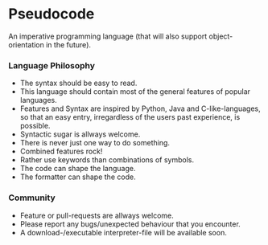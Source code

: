 # Pseudocode
An imperative programming language (that will also support object-orientation in the future).

### Language Philosophy
- The syntax should be easy to read.
- This language should contain most of the general features of popular languages.
- Features and Syntax are inspired by Python, Java and C-like-languages, so that an easy entry, irregardless of the users past experience, is possible.
- Syntactic sugar is allways welcome.
- There is never just one way to do something.
- Combined features rock!
- Rather use keywords than combinations of symbols.
- The code can shape the language.
- The formatter can shape the code.

### Community
- Feature or pull-requests are allways welcome.
- Please report any bugs/unexpected behaviour that you encounter.
- A download-/executable interpreter-file will be available soon. 
